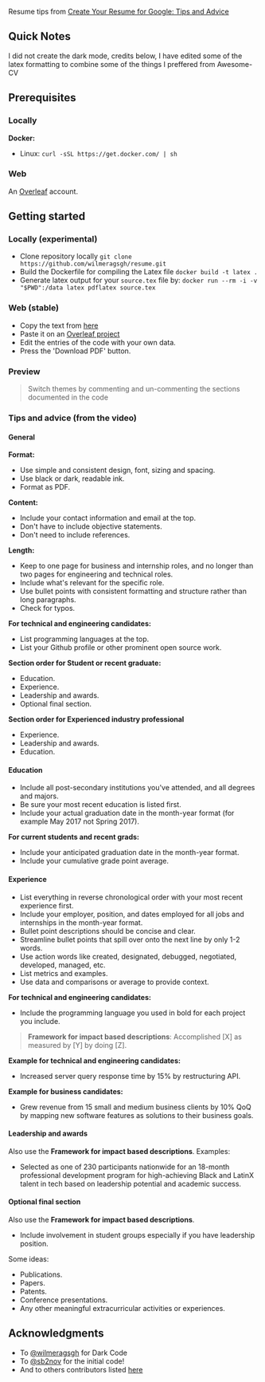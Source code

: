 Resume tips from [Create Your Resume for Google: Tips and Advice](https://www.youtube.com/watch?v=BYUy1yvjHxE)

## Quick Notes
I did not create the dark mode, credits below, I have edited some of the latex formatting to combine some of the things I preffered from Awesome-CV

## Prerequisites

### Locally

**Docker:**

* Linux: `curl -sSL https://get.docker.com/ | sh`

### Web

An [Overleaf](https://www.overleaf.com/) account.


## Getting started

### Locally (experimental)

* Clone repository locally `git clone https://github.com/wilmeragsgh/resume.git`
* Build the Dockerfile for compiling the Latex file `docker build -t latex .`
* Generate latex output for your `source.tex` file by: `docker run --rm -i -v "$PWD":/data latex pdflatex source.tex`

### Web (stable)

* Copy the text from [here](https://raw.githubusercontent.com/wilmeragsgh/resume/master/source.tex)
* Paste it on an [Overleaf project](https://www.overleaf.com/)
* Edit the entries of the code with your own data.
* Press the 'Download PDF' button.


### Preview

> Switch themes by commenting and un-commenting the sections documented in the code

### Tips and advice (from the video)

#### General

**Format:**
* Use simple and consistent design, font, sizing and spacing.
* Use black or dark, readable ink.
* Format as PDF.

**Content:**
* Include your contact information and email at the top.
* Don't have to include objective statements.
* Don't need to include references.

**Length:**
* Keep to one page for business and internship roles, and no longer than two pages for engineering and technical roles.
* Include what's relevant for the specific role.
* Use bullet points with consistent formatting and structure rather than long paragraphs.
* Check for typos.

**For technical and engineering candidates:**
* List programming languages at the top.
* List your Github profile or other prominent open source work.

**Section order for Student or recent graduate:**
* Education.
* Experience.
* Leadership and awards.
* Optional final section.

**Section order for Experienced industry professional**
* Experience.
* Leadership and awards.
* Education.

#### Education

* Include all post-secondary institutions you've attended, and all degrees and majors.
* Be sure your most recent education is listed first.
* Include your actual graduation date in the month-year format (for example May 2017 not Spring 2017).

**For current students and recent grads:**
* Include your anticipated graduation date in the month-year format.
* Include your cumulative grade point average.

#### Experience

* List everything in reverse chronological order with your most recent experience first.
* Include your employer, position, and dates employed for all jobs and internships in the month-year format.
* Bullet point descriptions should be concise and clear.
* Streamline bullet points that spill over onto the next line by only 1-2 words.
* Use action words like created, designated, debugged, negotiated, developed, managed, etc.
* List metrics and examples.
* Use data and comparisons or average to provide context.

**For technical and engineering candidates:**
* Include the programming language you used in bold for each project you include.

> **Framework for impact based descriptions**: Accomplished [X] as measured by [Y] by doing [Z].

**Example for technical and engineering candidates:**
* Increased server query response time by 15% by restructuring API.

**Example for business candidates:**
* Grew revenue from 15 small and medium business clients by 10% QoQ by mapping new software features as solutions to their business goals.


#### Leadership and awards

Also use the **Framework for impact based descriptions**. Examples:

* Selected as one of 230 participants nationwide for an 18-month professional development program for high-achieving Black and LatinX talent in tech based on leadership potential and academic success.

#### Optional final section

Also use the **Framework for impact based descriptions**.

* Include involvement in student groups especially if you have leadership position.

Some ideas:

* Publications.
* Papers.
* Patents.
* Conference presentations.
* Any other meaningful extracurricular activities or experiences.


## Acknowledgments
* To [@wilmeragsgh](https://github.com/wilmeragsgh) for Dark Code
* To [@sb2nov](https://github.com/sb2nov/) for the initial code!
* And to others contributors listed [here](https://github.com/sb2nov/resume/graphs/contributors)
